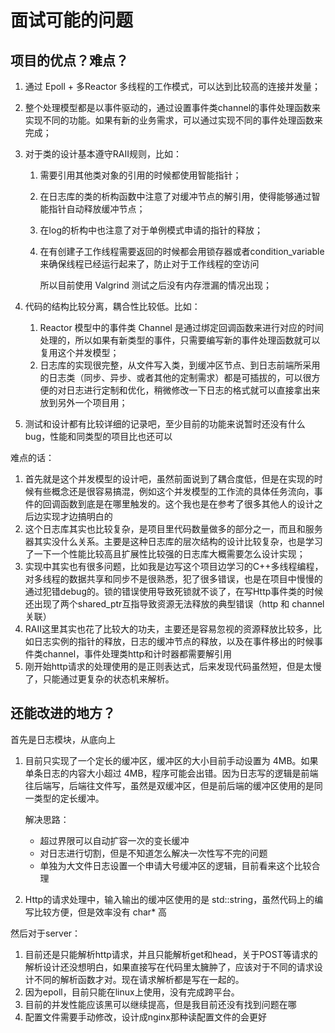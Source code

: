 # 面试可能的问题

## 项目的优点？难点？

1. 通过 Epoll + 多Reactor 多线程的工作模式，可以达到比较高的连接并发量；

2. 整个处理模型都是以事件驱动的，通过设置事件类channel的事件处理函数来实现不同的功能。如果有新的业务需求，可以通过实现不同的事件处理函数来完成；

3. 对于类的设计基本遵守RAII规则，比如：

   1. 需要引用其他类对象的引用的时候都使用智能指针；

   2. 在日志库的类的析构函数中注意了对缓冲节点的解引用，使得能够通过智能指针自动释放缓冲节点；

   3. 在log的析构中也注意了对于单例模式申请的指针的释放；

   4. 在有创建子工作线程需要返回的时候都会用锁存器或者condition_variable来确保线程已经运行起来了，防止对于工作线程的空访问 

      所以目前使用 Valgrind 测试之后没有内存泄漏的情况出现；

4. 代码的结构比较分离，耦合性比较低。比如：

   1. Reactor 模型中的事件类 Channel 是通过绑定回调函数来进行对应的时间处理的，所以如果有新类型的事件，只需要编写新的事件处理函数就可以复用这个并发模型；
   2. 日志库的实现很完整，从文件写入类，到缓冲区节点、到日志前端所采用的日志类（同步、异步、或者其他的定制需求）都是可插拔的，可以很方便的对日志进行定制和优化，稍微修改一下日志的格式就可以直接拿出来放到另外一个项目用；

5. 测试和设计都有比较详细的记录吧，至少目前的功能来说暂时还没有什么bug，性能和同类型的项目比也还可以

难点的话：

1. 首先就是这个并发模型的设计吧，虽然前面说到了耦合度低，但是在实现的时候有些概念还是很容易搞混，例如这个并发模型的工作流的具体任务流向，事件的回调函数到底是在哪里触发的。这个我也是在参考了很多其他人的设计之后边实现才边搞明白的
2. 这个日志库其实也比较复杂，是项目里代码数量做多的部分之一，而且和服务器其实没什么关系。主要是这种日志库的层次结构的设计比较复杂，也是学习了一下一个性能比较高且扩展性比较强的日志库大概需要怎么设计实现；
3. 实现中其实也有很多问题，比如我是边写这个项目边学习的C++多线程编程，对多线程的数据共享和同步不是很熟悉，犯了很多错误，也是在项目中慢慢的通过犯错debug的。锁的错误使用导致死锁就不谈了，在写Http事件类的时候还出现了两个shared_ptr互指导致资源无法释放的典型错误（http 和 channel 关联）
4. RAII这里其实也花了比较大的功夫，主要还是容易忽视的资源释放比较多，比如日志实例的指针的释放，日志的缓冲节点的释放，以及在事件移出的时候事件类channel，事件处理类http和计时器都需要解引用
5. 刚开始http请求的处理使用的是正则表达式，后来发现代码虽然短，但是太慢了，只能通过更复杂的状态机来解析。

## 还能改进的地方？

首先是日志模块，从底向上

1. 目前只实现了一个定长的缓冲区，缓冲区的大小目前手动设置为 4MB。如果单条日志的内容大小超过 4MB，程序可能会出错。因为日志写的逻辑是前端往后端写，后端往文件写，虽然是双缓冲区，但是前后端的缓冲区使用的是同一类型的定长缓冲。

   解决思路：

   - 超过界限可以自动扩容一次的变长缓冲
   - 对日志进行切割，但是不知道怎么解决一次性写不完的问题
   - 单独为大文件日志设置一个申请大号缓冲区的逻辑，目前看来这个比较合理

2. Http的请求处理中，输入输出的缓冲区使用的是 std::string，虽然代码上的编写比较方便，但是效率没有 char* 高

然后对于server：

1. 目前还是只能解析http请求，并且只能解析get和head，关于POST等请求的解析设计还没想明白，如果直接写在代码里太臃肿了，应该对于不同的请求设计不同的解析函数才对。现在请求解析都是写在一起的。
2. 因为epoll，目前只能在linux上使用，没有完成跨平台。
3. 目前的并发性能应该黑可以继续提高，但是我目前还没有找到问题在哪
4. 配置文件需要手动修改，设计成nginx那种读配置文件的会更好